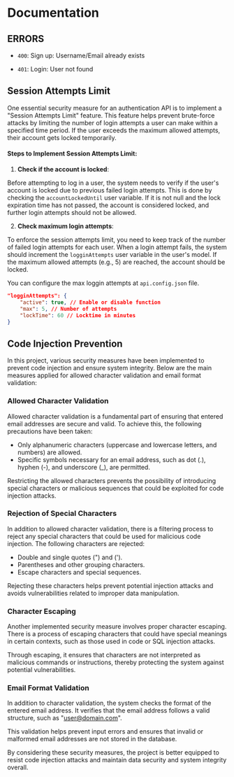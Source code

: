 # Documentation

## ERRORS

- `400`: Sign up: Username/Email already exists

- `401`: Login: User not found

## Session Attempts Limit

One essential security measure for an authentication API is to implement a "Session Attempts Limit" feature. This feature helps prevent brute-force attacks by limiting the number of login attempts a user can make within a specified time period. If the user exceeds the maximum allowed attempts, their account gets locked temporarily.

#### Steps to Implement Session Attempts Limit:

1. **Check if the account is locked**:

Before attempting to log in a user, the system needs to verify if the user's account is locked due to previous failed login attempts. This is done by checking the `accountLockedUntil` user variable. If it is not null and the lock expiration time has not passed, the account is considered locked, and further login attempts should not be allowed.

2. **Check maximum login attempts**:

To enforce the session attempts limit, you need to keep track of the number of failed login attempts for each user. When a login attempt fails, the system should increment the `logginAttempts` user variable in the user's model. If the maximum allowed attempts (e.g., 5) are reached, the account should be locked.

You can configure the max loggin attempts at `api.config.json` file.
````json
"logginAttempts": {
    "active": true, // Enable or disable function
    "max": 5, // Number of attempts
    "lockTime": 60 // Locktime in minutes
}
````

## Code Injection Prevention

In this project, various security measures have been implemented to prevent code injection and ensure system integrity. Below are the main measures applied for allowed character validation and email format validation:

### Allowed Character Validation

Allowed character validation is a fundamental part of ensuring that entered email addresses are secure and valid. To achieve this, the following precautions have been taken:

- Only alphanumeric characters (uppercase and lowercase letters, and numbers) are allowed.
- Specific symbols necessary for an email address, such as dot (.), hyphen (-), and underscore (_), are permitted.

Restricting the allowed characters prevents the possibility of introducing special characters or malicious sequences that could be exploited for code injection attacks.

### Rejection of Special Characters

In addition to allowed character validation, there is a filtering process to reject any special characters that could be used for malicious code injection. The following characters are rejected:

- Double and single quotes (") and (').
- Parentheses and other grouping characters.
- Escape characters and special sequences.

Rejecting these characters helps prevent potential injection attacks and avoids vulnerabilities related to improper data manipulation.

### Character Escaping

Another implemented security measure involves proper character escaping. There is a process of escaping characters that could have special meanings in certain contexts, such as those used in code or SQL injection attacks.

Through escaping, it ensures that characters are not interpreted as malicious commands or instructions, thereby protecting the system against potential vulnerabilities.

### Email Format Validation

In addition to character validation, the system checks the format of the entered email address. It verifies that the email address follows a valid structure, such as "user@domain.com".

This validation helps prevent input errors and ensures that invalid or malformed email addresses are not stored in the database.

By considering these security measures, the project is better equipped to resist code injection attacks and maintain data security and system integrity overall.
